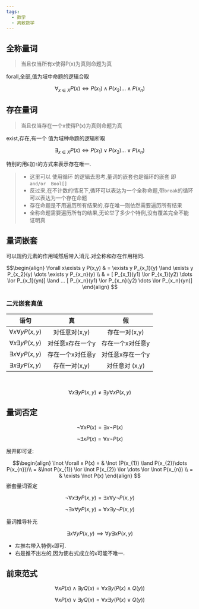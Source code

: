 ```yaml
---
tags:
  - 数学
  - 离散数学
---
```



## 全称量词

> 当且仅当所有x使得P(x)为真则命题为真

forall,全部,值为域中命题的逻辑合取

$$ \forall_{x\in  X}P(x) \Longleftrightarrow P(x_{1})\land P(x_{2}) \dots \land P(x_{n})$$

## 存在量词

> 当且仅当存在一个x使得P(x)为真则命题为真

exist,存在,有一个 值为域种命题的逻辑析取

$$ \exists_{x\in  X}P(x) \Longleftrightarrow P(x_{1})\lor P(x_{2}) \dots \lor P(x_{n})$$

特别的用`E`加`!`的方式来表示存在唯一.

>  * 这里可以 使用循环 的逻辑去思考,量词的嵌套也是循环的嵌套  即 `and/or  Bool[]`
>  * 反过来,在不计数的情况下,循环可以表达为一个全称命题,带`break`的循环可以表达为一个存在命题
>  * 存在命题是不用遍历所有结果的,存在唯一则依然需要遍历所有结果 
>  * 全称命题需要遍历所有的结果,无论举了多少个特例,没有覆盖完全不能证明真

## 量词嵌套

可以规约元素的作用域然后带入消元.对全称和存在作用相同.

$$\begin{align}
\forall x\exists y P(x,y) & = \exists y P_{x_1}(y) \land  \exists y P_{x_2}(y) \dots  \exists y P_{x_n}(y)  \\
& =  [  P_{x_1}(y1) \lor  P_{x_1}(y2) \dots \lor  P_{x_1}(yn)] \land ...  [  P_{x_n}(y1) \lor  P_{x_n}(y2) \dots \lor  P_{x_n}(yn)]
\end{align}
$$

### 二元嵌套真值


| 语句 | 真  | 假 |
| :----: | :---: | :---: |
| $\forall x \forall y P(x,y)$     |  对任意对(x,y)    |  存在一对(x,y)     |
| $\forall x \exists y P(x,y)$     |  对任意x存在一个y |  存在一个x对任意y  |
| $\exists x \forall y P(x,y)$     |  存在一个x对任意y  |  对任意x存在一个y  |
| $\exists x \exists y P(x,y)$     |  存在一对(x,y)     |  对任意对 (x,y)    | 


&nbsp;
&nbsp;


$$ \forall x \exists y P(x,y) \neq \exists y\forall x  P(x,y) $$



## 量词否定

$$ \lnot \forall x P(x) = \exists x \lnot P(x)$$

$$ \lnot \exists x P(x) = \forall x \lnot P(x)$$

展开即可证:

$$\begin{align}
\lnot \forall x P(x)  = & \lnot (P(x_{1})  \land P(x_{2})\dots P(x_{n}))\\
= &\lnot P(x_{1}) \lor \lnot P(x_{2}) \lor \dots \lor \lnot P(x_{n}) \\   
= & \exists \lnot P(x)
\end{align}
$$
嵌套量词否定


$$\lnot  \forall x \exists y P(x,y) = \exists x\forall y \lnot P(x,y) $$

$$\lnot \exists x \forall y P(x,y) =\forall x \exists y \lnot P(x,y) $$

量词推导补充

$$\exists x\forall y P(x,y) \implies  \forall y \exists x P(x,y)  $$
* 左推右带入特例`x`即可.
* 右是推不出左的,因为使右式成立的`x`可能不唯一.



## 前束范式

$$ \forall x P(x) \land \exists y Q(x) = \forall x \exists y (P(x) \land Q(y))$$


$$ \forall x P(x) \lor \exists y Q(x) = \forall x \exists y (P(x) \lor Q(y))$$



